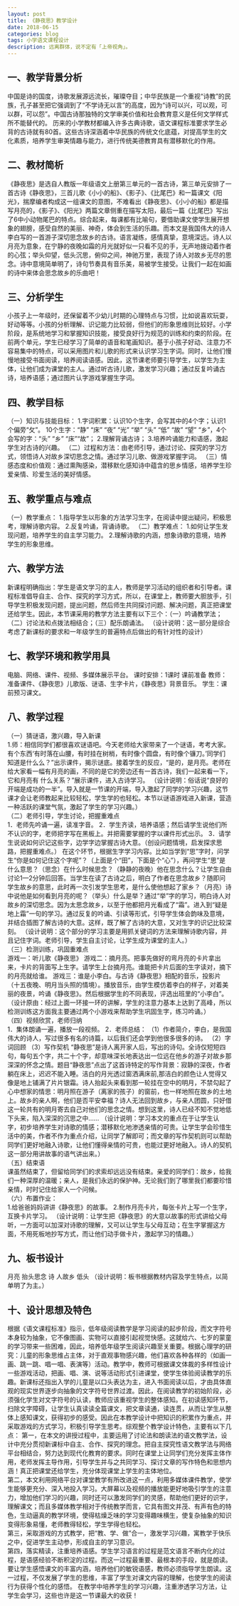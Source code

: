 ```yaml
---
layout: post
title: 《静夜思》教学设计
date: 2018-06-15
categories: blog
tags: 小学语文课程设计
description: 远离群体，说不定有「上帝视角」。
---
```


## 一、教学背景分析
中国是诗的国度，诗歌发展源远流长，璀璨夺目；中华民族是一个重视“诗教”的民族，孔子甚至把它强调到了“不学诗无以言”的高度，因为“诗可以兴，可以观，可以群，可以怨”。中国古诗那独特的文学审美价值和社会教育意义是任何文学样式所不能替代的。
历来的小学教材都编入许多古典诗歌，语文课程标准要求学生必背的古诗就有80首。这些古诗深涵着中华民族的传统文化底蕴，对提高学生的文化素质，培养学生审美情趣与能力，进行传统美德教育具有潜移默化的作用。
## 二、教材简析
《静夜思》是选自人教版一年级语文上册第三单元的一首古诗，第三单元安排了一首古诗《静夜思》，三首儿歌《小小的船》、《影子》、《比尾巴》和一篇课文《阳光》，揣摩编者构成这一组课文的意图，不难看出《静夜思》、《小小的船》都是描写月亮的，《影子》、《阳光》两篇文章侧重在描写太阳，最后一篇《比尾巴》写出了6中小动物尾巴的特点。综合起来，每课都有比喻句，要借助课文使学生展开想象的翅膀，感受自然的美丽、神奇，体会到生活的乐趣。而本文是我国伟大的诗人李白写的一首游子深切思念故乡的古诗。语言凝练，感情真挚，意境深远。诗人以月亮为意象，在宁静的夜晚如霜的月光就好似一只看不见的手，无声地拨动着作者的心弦；举头仰望，低头沉思，俯仰之间，神驰万里，表现了诗人对故乡无尽的思念。诗中意境简单明了，诗句节奏具有音乐美，易被学生接受。让我们一起在如画的诗中来体会思念故乡的乐曲吧！
## 三、分析学生
小孩子上一年级时，还保留着不少幼儿时期的心理特点与习惯，比如说喜欢玩耍，好动等等。小孩的分析理解、识记能力比较弱，但他们的形象思维则比较好。小学阶段，是系统地学习和掌握知识技能，接受良好行为规范的训练和约束的阶段。在前两个单元，学生已经学习了简单的语音和笔画知识。基于小孩子好动、注意力不容易集中的特点，可以采用图片和儿歌的形式来认识学习生字词。同时，让他们慢慢地接受书面阅读，培养阅读语感。因此，这节课老师要引导学生，以学生为主体，让他们成为课堂的主人。通过听古诗儿歌，激发学习兴趣；通过反复吟诵古诗，培养语感；通过图片认字游戏掌握生字词。
## 四、教学目标
（一）知识与技能目标：
1.字词积累：认识10个生字，会写其中的4个字；认识1个偏旁“攵”。
10个生字：“静” “床” “夜” “光” “举” “头” “低” “故” “望” “乡”，4个会写的字：“头” “乡” “床”“故”；
2.理解背诵古诗；
3.培养吟诵能力和语感，激起学生对古诗的兴趣。
（二）过程和方法：由老师引导，通过讨论、探究的学习方式，领悟诗人对故乡深切思念之情。通过学习儿歌、做游戏掌握字词。
（三）情感态度和价值观：通过熏陶感染，潜移默化感知诗中蕴含的思乡情感，培养学生珍爱亲情、珍爱生活的美好情感。
## 五、教学重点与难点
（一）教学重点：
1.指导学生以形象的方法学习生字，在阅读中提出疑问，积极思考，理解诗歌内容。
2.反复吟诵，背诵诗歌。
（二）教学难点：
1.如何让学生发现问题，培养学生的自主学习能力。
2.理解诗歌的内涵，想象诗歌的意境，培养学生的形象思维。
## 六、教学方法
新课程明确指出：学生是语文学习的主人，教师是学习活动的组织者和引导者。课程标准倡导自主、合作、探究的学习方式，所以，在课堂上，教师要大胆放手，引导学生积极发现问题，提出问题，然后师生共同探讨问题、解决问题，真正把课堂还给学生。因此，本节课采用的教学方法主要有以下三个：（一）吟诵教学法；（二）讨论法和点拨法相结合；（三）配乐朗诵法。
（设计说明：这一部分是综合考虑了新课标的要求和一年级学生的普遍特点后做出的有针对性的设计）
## 七、教学环境和教学用具
电脑、网络、课件、视频、多媒体展示平台。
课时安排：1课时
课前准备
教师：准备课件、《静夜思》儿歌版、谜语、生字卡片，《静夜思》背景音乐。
学生：课前预习课文。
## 八、教学过程
（一）猜谜语，激兴趣，导入新课<br>
1.师：相信同学们都很喜欢谜语吧。今天老师给大家带来了一个谜语，考考大家。有个东西‘有时落在山腰，有时挂在树梢，有时像个圆盘，有时像个镰刀。’同学们知道是什么么？”出示课件，揭示谜底。接着学生的反应，“是的，是月亮。老师在给大家看一幅有月亮的画，不同的是它的旁边还有一首古诗，我们一起来看一下，它和月亮有
什么关系？”展示课件，进入古诗学习。
（设计说明：俗话说“良好的开端是成功的一半”。导入就是一节课的开端，导入激起了同学的学习兴趣，这节课才会让老师教起来比较轻松，学生学的也轻松。本节以谜语游戏进入新课，营造一种活跃的课堂气氛，激起了学生的学习兴趣。）<br>
（二）老师引导，学生讨论，把握重难点<br>
1．老师先吟诵一遍，读准字音。
2．学生齐读，培养语感；然后请学生说他们所不认识的字，老师把字写在黑板上。并把需要掌握的字以课件形式出示。
3．请学生说说如何识记这些字，边学字边掌握古诗大意。（创设问题情境，启发探求思路，把握重难点。）
在这个环节，根据生字学习内容。比如当学到“思”字时，问学生“你是如何记住这个字呢”？（上面是个“田”，下面是个“心”），再问学生“思”是什么意思？（思念）在什么时候思念？（静静的夜晚）他在思念什么？让学生自由讨论1—2分钟后回答。当学生在读了古诗之后，明白了作者在思念故乡？随即问学生故乡的意思，此时再一次引发学生思考，是什么使他想起了家乡？（月亮）诗中说他是如何看到月亮的呢？（举头）什么是举？通过“举”字的学习，明白诗人对故乡的深切思念。因为太思念故乡，以至于他都把月光看成了“霜”。进入到“疑是地上霜”一句的学习。通过反复的吟诵、引读等形式，引导学生体会韵味及意境，并结合插图了解古诗的大意。这样，既了解了古诗的大意，又对生字的识记比较深刻。
（设计说明：这个部分的学习主要是用抓关键词的方法来理解诗歌内容，并且记住字词。老师引导，学生自主讨论，让学生成为课堂的主人。）<br>
（三）检测训练，巩固重难点<br>
游戏一：听儿歌《静夜思》
游戏二：摘月亮。把事先做好的弯月亮的卡片拿出来，卡片的背面写上生字。请学生上台摘月亮。谁能把卡片后面的生字读对，摘下的月亮就给谁。
游戏三：谁是小李白。与古诗《静夜思》相配的音乐，投影片（十五夜晚、明月当头照的情境）。播放音乐，由学生模仿着李白的样子，对着美丽的夜景，吟诵《静夜思》。然后根据学生的不同表现，评选出班里的“小李白”。
（设计原由：经过上面一环接一环的讲解，学生的注意力基本上达到了高峰，所以检测训练这方面我主要通过两个小游戏来帮助学生巩固生字，练习吟诵。）<br>
（四）视频欣赏，老师归纳<br>
1．集体朗诵一遍，播放一段视频。
2．老师总结：
（1）作者简介，李白，是我国伟大的诗人，写过很多有名的诗篇，以后我们还会学到他很多很多的诗。
（2）字词回顾
（3）写作契机
“静夜思”是诗人离开家人后，写出的诗句。全诗仅短短四句，每句五个字，共二十个字，却意味深长地表达出一位远在他乡的游子对故乡那深深的怀念之情。题目“静夜思”点出了这首诗特定的写作背景：寂静的深夜，作者躺在床上，迟迟不能入睡。洁白的月光透过窗洒满床前,那洁白的颜色让人觉得又像是地上铺满了片片银霜。诗人抬起头来看到那一轮挂在空中的明月，不禁勾起了心中想家的情思：明月照在游子（离家的孩子）的窗前，也一样地照在故乡的土地上。故乡的亲人啊，他们是否平安幸福？诗人无法回到故乡，与亲人团圆，只好借这一轮共有的明月寄去自己对他们的思念之情。想到这里，诗人已经不知不觉地低下头来，陷入深深的沉思之中……
（设计说明：学习本文的重点在于让学生认字，初步培养学生对诗歌的情感；潜移默化地渗透亲情的可贵。让学生学会珍惜生活中的美，作者不作为重点介绍，让同学了解即可；而文章的写作契机则可以帮助同学们更好地融入诗歌，让他们懂得亲情的可贵，也能过更好地融入。诗人的契机这一部分用讲故事的语气讲出来。）<br>
（五）结束语<br>
课虽然结束了，但留给同学们的求索却远远没有结束。亲爱的同学们：故乡，给我们一种深厚的温暖；亲人，是我们永远的保护神。无论我们到了哪里我们都要珍惜亲情，时时记住给家人一个问候。<br>
（六）布置作业：<br>
1.给爸爸妈妈讲讲《静夜思》的故事。
2.制作月亮卡片，每张卡片上写一个生字，互换卡片学习。
（设计说明：让学生把《静夜思》的大意以故事的形式讲给父母听，一方面可以加深对诗歌的理解，又可以让学生与父母互动；在生字掌握这方面，不用死板地抄写方式，而让他们动手做卡片，激起学习的情趣。）
## 九、板书设计
月亮
抬头思念
诗 人故乡
低头
（设计说明：板书根据教材内容及学生特点，以简单明了为主。）
## 十、设计思想及特色
根据《语文课程标准》指示，低年级阅读教学是学习阅读的起步阶段，而文字符号本身较为抽象，它不像图画、实物可以直接引起视觉快感。这就给六、七岁的蒙童的学习带来一些困难，因此，培养低年级学生阅读兴趣至关重要。根据心理学的研究：儿童的形象思维占主体，对于直观事物感兴趣，他们喜欢各种各样的（如画一画、跳一跳、唱一唱、表演等）活动。教学中，教师可根据课文体裁的多样性设计一些游戏活动，把画、唱、演、说等活动形式引进课堂，使学生体验阅读教学的乐趣。新课标还指出入学的儿童是以口头表达为主，进入书面阅读以后，才由具体直观的现实世界逐步向抽象的文字符号世界过渡。因此，在阅读教学的初始阶段，必须强化学生对文字符号的认读，教师应该重视学生的整体感知。在初读感知环节，扫除文字障碍，让学生认真读读全篇课文，把文章读通，读连贯，从而让学生从整体上感知课文，获得初步的感受。因此在本教学设计中把知识的积累作为重点，并采取游戏的方式学习，积极引导学生思考。综观整个教学设计特色，主要有以下几点：
第一，在本文的讲授过程中，主要运用了讨论法和朗读法的语文教学法，设计中充分贯彻新课标中自主、合作、探究的理念。把自主探究性语文教学法与网络平台相结合，努力达到现代化教育的要求。同时在课堂上让同学们充分发挥主体作用，老师发挥主导作用，引导学生并与之共同学习、探讨文章的写作特色和思想内涵！真正把课堂还给学生，充分体现课堂上学生的主体地位。<br>
第二，本文利用网络平台对课堂教学有所改进这一点，利用多媒体课件教学，使学生能够更充分、深入地投入学习。大屏幕以及视频的播放能更好地吸引学生的注意力，增加他们学习的兴趣，同时还可以激发同学们的灵感，帮助他们更好的识字，理解课文；而且多媒体教学相对于传统教学而言，它具有图文并茂、有声有色的特色，生动逼真的教学环境，使得枯燥乏味的学习变得趣味横生，使复杂抽象的知识变得形象易懂，老师教得轻松，学生学得也轻松。<br>
第三，采取游戏的方式教学，把“教、学、做”合一，激发学习兴趣，寓教学于快乐之中，促进学生主动参，形成自主的学习意识。<br>
第四，落实精读，注重培养语感。学生学习语言的过程是范文语言不断内化的过程，是语感经验不断积淀的过程。而这一过程最重要、最根本的手段，就是朗读。要让学生感悟课文的丰富内涵，培养他们的敏锐语感，教师必须指导学生朗读。这一过程，不仅发展了学生的思维，丰富了学生对课文内容的理解，也使学生的阅读行为获得个性化的感悟。
在教学中培养学生的学习兴趣，注重渗透学习方法，让学生会学习，这些也许是这一节课最大的收获！<br>
